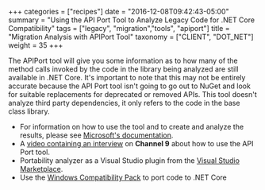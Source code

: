 +++
categories = ["recipes"]
date = "2016-12-08T09:42:43-05:00"
summary = "Using the API Port Tool to Analyze Legacy Code for .NET Core Compatibility"
tags = ["legacy", "migration","tools", "apiport"]
title = "Migration Analysis with APIPort Tool"
taxonomy = ["CLIENT", "DOT_NET"]
weight = 35
+++

The APIPort tool will give you some information as to how many of the method calls invoked by the code in the library being analyzed are still available in .NET Core. It's important to note that this may not be entirely accurate because the API Port tool isn't going to go out to NuGet and look for suitable replacements for deprecated or removed APIs. This tool doesn't analyze third party dependencies, it only refers to the code in the base class library.

- For information on how to use the tool and to create and analyze the results, please see [Microsoft's documentation](https://github.com/Microsoft/dotnet-apiport/blob/master/docs/Console/README.md).
- A [video containing an interview](https://sec.ch9.ms/ch9/031c/f3d7672b-dd71-4a18-a8b4-37573c08031c/DotNetPortabilityAnalyzer_mid.mp4) on **Channel 9** about how to use the API Port tool.
- Portability analyzer as a Visual Studio plugin from the [Visual Studio Marketplace](https://marketplace.visualstudio.com/items?itemName=ConnieYau.NETPortabilityAnalyzer).
- Use the [Windows Compatibility Pack](https://docs.microsoft.com/en-us/dotnet/core/porting/windows-compat-pack) to port code to .NET Core  
